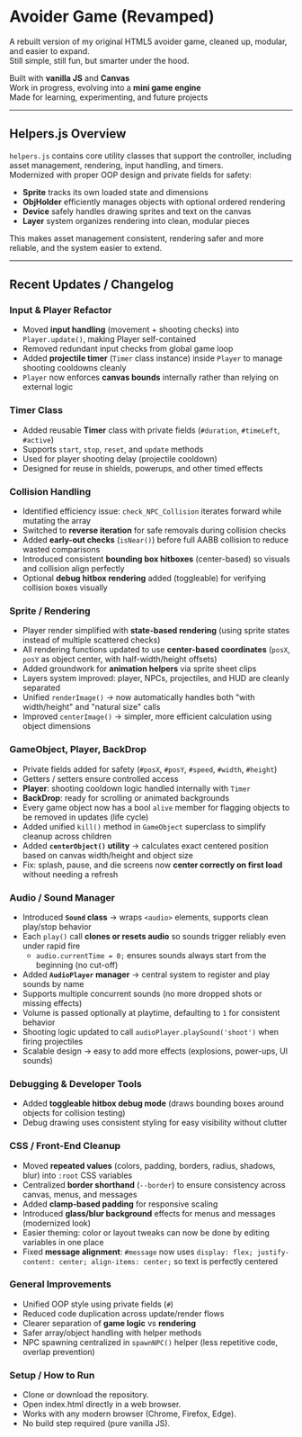
# Avoider Game (Revamped)

A rebuilt version of my original HTML5 avoider game, cleaned up, modular, and easier to expand.  
Still simple, still fun, but smarter under the hood.

Built with **vanilla JS** and **Canvas**  
Work in progress, evolving into a **mini game engine**  
Made for learning, experimenting, and future projects

---

## Helpers.js Overview

`helpers.js` contains core utility classes that support the controller, including asset management, rendering, input handling, and timers.  
Modernized with proper OOP design and private fields for safety:

- **Sprite** tracks its own loaded state and dimensions  
- **ObjHolder** efficiently manages objects with optional ordered rendering  
- **Device** safely handles drawing sprites and text on the canvas  
- **Layer** system organizes rendering into clean, modular pieces  

This makes asset management consistent, rendering safer and more reliable, and the system easier to extend.

---

## Recent Updates / Changelog

### Input & Player Refactor
- Moved **input handling** (movement + shooting checks) into `Player.update()`, making Player self-contained  
- Removed redundant input checks from global game loop  
- Added **projectile timer** (`Timer` class instance) inside `Player` to manage shooting cooldowns cleanly  
- `Player` now enforces **canvas bounds** internally rather than relying on external logic  

### Timer Class
- Added reusable **Timer** class with private fields (`#duration`, `#timeLeft`, `#active`)  
- Supports `start`, `stop`, `reset`, and `update` methods  
- Used for player shooting delay (projectile cooldown)  
- Designed for reuse in shields, powerups, and other timed effects  

### Collision Handling
- Identified efficiency issue: `check_NPC_Collision` iterates forward while mutating the array  
- Switched to **reverse iteration** for safe removals during collision checks  
- Added **early-out checks** (`isNear()`) before full AABB collision to reduce wasted comparisons  
- Introduced consistent **bounding box hitboxes** (center-based) so visuals and collision align perfectly  
- Optional **debug hitbox rendering** added (toggleable) for verifying collision boxes visually  

### Sprite / Rendering
- Player render simplified with **state-based rendering** (using sprite states instead of multiple scattered checks)  
- All rendering functions updated to use **center-based coordinates** (`posX`, `posY` as object center, with half-width/height offsets)  
- Added groundwork for **animation helpers** via sprite sheet clips  
- Layers system improved: player, NPCs, projectiles, and HUD are cleanly separated  
- Unified `renderImage()` → now automatically handles both "with width/height" and "natural size" calls  
- Improved `centerImage()` → simpler, more efficient calculation using object dimensions  

### GameObject, Player, BackDrop
- Private fields added for safety (`#posX`, `#posY`, `#speed`, `#width`, `#height`)  
- Getters / setters ensure controlled access  
- **Player**: shooting cooldown logic handled internally with `Timer`  
- **BackDrop**: ready for scrolling or animated backgrounds  
- Every game object now has a bool `alive` member for flagging objects to be removed in updates (life cycle)  
- Added unified `kill()` method in `GameObject` superclass to simplify cleanup across children  
- Added **`centerObject()` utility** → calculates exact centered position based on canvas width/height and object size  
- Fix: splash, pause, and die screens now **center correctly on first load** without needing a refresh  

### Audio / Sound Manager
- Introduced **`Sound` class** → wraps `<audio>` elements, supports clean play/stop behavior  
- Each `play()` call **clones or resets audio** so sounds trigger reliably even under rapid fire  
  - `audio.currentTime = 0;` ensures sounds always start from the beginning (no cut-off)  
- Added **`AudioPlayer` manager** → central system to register and play sounds by name  
- Supports multiple concurrent sounds (no more dropped shots or missing effects)  
- Volume is passed optionally at playtime, defaulting to `1` for consistent behavior  
- Shooting logic updated to call `audioPlayer.playSound('shoot')` when firing projectiles  
- Scalable design → easy to add more effects (explosions, power-ups, UI sounds)  

### Debugging & Developer Tools
- Added **toggleable hitbox debug mode** (draws bounding boxes around objects for collision testing)  
- Debug drawing uses consistent styling for easy visibility without clutter  

### CSS / Front-End Cleanup
- Moved **repeated values** (colors, padding, borders, radius, shadows, blur) into `:root` CSS variables  
- Centralized **border shorthand** (`--border`) to ensure consistency across canvas, menus, and messages  
- Added **clamp-based padding** for responsive scaling  
- Introduced **glass/blur background** effects for menus and messages (modernized look)  
- Easier theming: color or layout tweaks can now be done by editing variables in one place  
- Fixed **message alignment**: `#message` now uses `display: flex; justify-content: center; align-items: center;` so text is perfectly centered  

### General Improvements
- Unified OOP style using private fields (`#`)  
- Reduced code duplication across update/render flows  
- Clearer separation of **game logic** vs **rendering**  
- Safer array/object handling with helper methods  
- NPC spawning centralized in `spawnNPC()` helper (less repetitive code, overlap prevention)  

### Setup / How to Run
- Clone or download the repository.  
- Open index.html directly in a web browser.
- Works with any modern browser (Chrome, Firefox, Edge).
- No build step required (pure vanilla JS).
